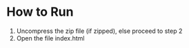 # How to Run

1. Uncompress the zip file (if zipped), else proceed to step 2
2. Open the file index.html
